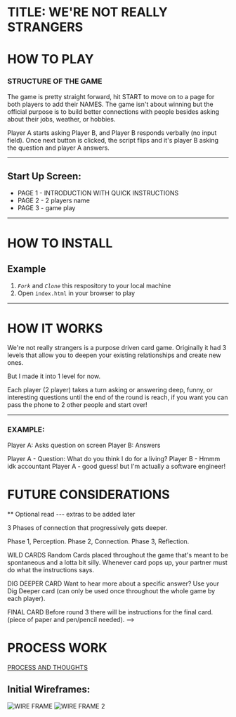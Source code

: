 # TITLE: WE'RE NOT REALLY STRANGERS

# HOW TO PLAY
###  STRUCTURE OF THE GAME 
The game is pretty straight forward, hit START to move on to a page for both players to add their NAMES. The game isn't about winning but the official purpose is to build better connections with people besides asking about their jobs, weather, or hobbies. 

Player A starts asking Player B, and Player B responds verbally (no input field). Once next button is clicked, the script flips and it's player B asking the question and player A answers.

---

## Start Up Screen:
- PAGE 1 - INTRODUCTION WITH QUICK INSTRUCTIONS
- PAGE 2 - 2 players name
- PAGE 3 - game play

---

# HOW TO INSTALL

## Example
1. *`Fork`* and *`Clone`* this respository to your local machine
2. Open `index.html` in your browser to play  

---
# HOW IT WORKS
We're not really strangers is a purpose driven card game. Originally it had 3 levels that 
allow you to deepen your existing relationships and create new ones. 

But I made it into 1 level for now.



Each player (2 player) takes a turn asking or answering deep, funny, or interesting questions until the end of the round is reach, if you want you can pass the phone to 2 other people and start over!

<!-- 
** Optional read --- extras to be added later
3 Phases of connection that progressively gets deeper. 

Phase 1, Perception. Phase 2, Connection. Phase 3, Reflection. 

WILD CARDS
Random Cards placed throughout the game that's meant to be spontaneous and a lotta bit silly. Whenever card pops up, your partner must do what the instructions says.  

DIG DEEPER CARD
Want to hear more about a specific answer? Use your Dig Deeper card (can only be used once throughout the whole game by each player).

FINAL CARD
Before round 3 there will be instructions for the final card. 
(piece of paper and pen/pencil needed). -->

----
### EXAMPLE: 

Player A: Asks question on screen
Player B: Answers

Player A - Question: What do you think I do for a living?
Player B - Hmmm idk accountant
Player A - good guess! but I'm actually a software engineer!


# FUTURE CONSIDERATIONS
** Optional read --- extras to be added later

3 Phases of connection that progressively gets deeper. 

Phase 1, Perception. Phase 2, Connection. Phase 3, Reflection. 

WILD CARDS
Random Cards placed throughout the game that's meant to be spontaneous and a lotta bit silly. Whenever card pops up, your partner must do what the instructions says.  

DIG DEEPER CARD
Want to hear more about a specific answer? Use your Dig Deeper card (can only be used once throughout the whole game by each player).

FINAL CARD
Before round 3 there will be instructions for the final card. 
(piece of paper and pen/pencil needed). -->


# PROCESS WORK
[PROCESS AND THOUGHTS](./process-thoughts.md)


## Initial Wireframes:
![WIRE FRAME](PAGE1AND2.PNGE)
![WIRE FRAME 2](PAGE3.PNG)

